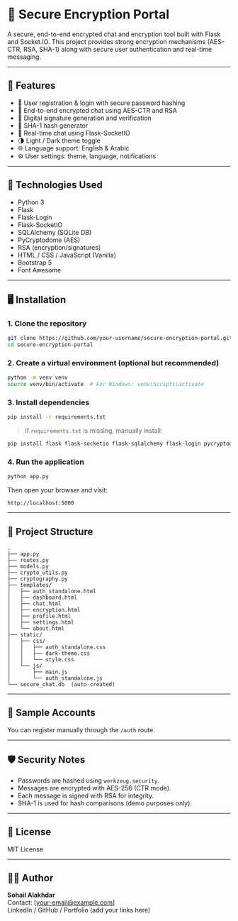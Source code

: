 # 🔐 Secure Encryption Portal

A secure, end-to-end encrypted chat and encryption tool built with Flask and Socket.IO. This project provides strong encryption mechanisms (AES-CTR, RSA, SHA-1) along with secure user authentication and real-time messaging.

---

## 🚀 Features

- 🔑 User registration & login with secure password hashing
- 🔐 End-to-end encrypted chat using AES-CTR and RSA
- 🧾 Digital signature generation and verification
- 🧪 SHA-1 hash generator
- 📡 Real-time chat using Flask-SocketIO
- 🌗 Light / Dark theme toggle
- 🌐 Language support: English & Arabic
- ⚙️ User settings: theme, language, notifications

---

## 🧠 Technologies Used

- Python 3
- Flask
- Flask-Login
- Flask-SocketIO
- SQLAlchemy (SQLite DB)
- PyCryptodome (AES)
- RSA (encryption/signatures)
- HTML / CSS / JavaScript (Vanilla)
- Bootstrap 5
- Font Awesome

---

## 🖥️ Installation

### 1. Clone the repository

```bash
git clone https://github.com/your-username/secure-encryption-portal.git
cd secure-encryption-portal
```

### 2. Create a virtual environment (optional but recommended)

```bash
python -m venv venv
source venv/bin/activate  # For Windows: venv\Scripts\activate
```

### 3. Install dependencies

```bash
pip install -r requirements.txt
```

> If `requirements.txt` is missing, manually install:
```bash
pip install flask flask-socketio flask-sqlalchemy flask-login pycryptodome rsa
```

### 4. Run the application

```bash
python app.py
```

Then open your browser and visit:

```
http://localhost:5000
```

---

## 📂 Project Structure

```
.
├── app.py
├── routes.py
├── models.py
├── crypto_utils.py
├── cryptography.py
├── templates/
│   ├── auth_standalone.html
│   ├── dashboard.html
│   ├── chat.html
│   ├── encryption.html
│   ├── profile.html
│   ├── settings.html
│   └── about.html
├── static/
│   ├── css/
│   │   ├── auth_standalone.css
│   │   ├── dark-theme.css
│   │   └── style.css
│   └── js/
│       ├── main.js
│       └── auth_standalone.js
└── secure_chat.db  (auto-created)
```

---

## 🧪 Sample Accounts

You can register manually through the `/auth` route.

---

## 🛡️ Security Notes

- Passwords are hashed using `werkzeug.security`.
- Messages are encrypted with AES-256 (CTR mode).
- Each message is signed with RSA for integrity.
- SHA-1 is used for hash comparisons (demo purposes only).

---

## 📃 License

MIT License

---

## 👨‍💻 Author

**Sohail Alakhdar**  
Contact: [your-email@example.com]  
LinkedIn / GitHub / Portfolio (add your links here)
